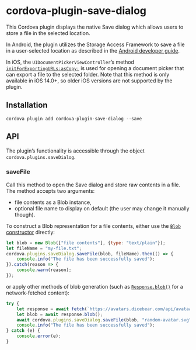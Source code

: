 # cordova-plugin-save-dialog

This Cordova plugin displays the native Save dialog which allows users to store a file in the selected location.

In Android, the plugin utilizes the Storage Access Framework to save a file in a user-selected location as described in the [Android developer guide](https://developer.android.com/training/data-storage/shared/documents-files#create-file).

In iOS, the `UIDocumentPickerViewController`’s method [`initForExportingURLs:asCopy:`](https://developer.apple.com/documentation/uikit/uidocumentpickerviewcontroller/3566731-initforexportingurls?language=objc) is used for opening a document picker that can export a file to the selected folder. Note that this method is only available in iOS 14.0+, so older iOS versions are not supported by the plugin.

## Installation

```
cordova plugin add cordova-plugin-save-dialog --save
```

## API

The plugin’s functionality is accessible through the object `cordova.plugins.saveDialog`.

### saveFile

Call this method to open the Save dialog and store raw contents in a file. The method accepts two arguments:

* file contents as a Blob instance,
* optional file name to display on default (the user may change it manually though).

To construct a Blob representation for a file contents, either use the [`Blob` constructor](https://developer.mozilla.org/en-US/docs/Web/API/Blob/Blob) directly:

```javascript
let blob = new Blob(["file contents"], {type: "text/plain"});
let fileName = "my-file.txt";
cordova.plugins.saveDialog.saveFile(blob, fileName).then(() => {
    console.info("The file has been successfully saved");
}).catch(reason => {
    console.warn(reason);
});
```

or apply other methods of blob generation (such as [`Response.blob()`](https://developer.mozilla.org/en-US/docs/Web/API/Response/blob) for a network-fetched content):

```javascript
try {
    let response = await fetch(`https://avatars.dicebear.com/api/avataaars/${Math.random()}.svg`);
    let blob = await response.blob();
    await cordova.plugins.saveDialog.saveFile(blob, "random-avatar.svg");
    console.info("The file has been successfully saved");
} catch (e) {
    console.error(e);
}
```
